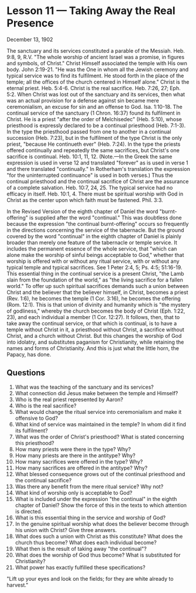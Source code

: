 # Lesson 11 — Taking Away the Real Presence

December 13, 1902

The sanctuary and its services constituted a parable of the Messiah. Heb. 9:8, 9, R.V. "The whole worship of ancient Israel was a promise, in figures and symbols, of Christ." Christ Himself associated the temple with His own body. John 2:19-21. "He was the One in whom all the Jewish ceremony and typical service was to find its fulfilment. He stood forth in the place of the temple; all the offices of the church centered in Himself alone." Christ is the eternal priest. Heb. 5:4-6. Christ is the real sacrifice. Heb. 7:26, 27; Eph. 5:2. When Christ was lost out of the sanctuary and its services, then what was an actual provision for a defense against sin became mere ceremonialism, an excuse for sin and an offense to God. Isa. 1:10-18. The continual service of the sanctuary (1 Chron. 16:37) found its fulfilment in Christ. He is a priest "after the order of Melchisedec" (Heb. 5:10), whose priesthood is expressly declared to be a continual priesthood (Heb. 7:1-3). In the type the priesthood passed from one to another in a continual succession (Heb. 7:23), but in the fulfilment of the type Christ is the only priest, "because He continueth ever" (Heb. 7:24). In the type the priests offered continually and repeatedly the same sacrifices, but Christ's one sacrifice is continual. Heb. 10:1, 11, 12. (Note.—In the Greek the same expression is used in verse 12 and translated "forever" as is used in verse 1 and there translated "continually." In Rotherham's translation the expression "for the uninterrupted continuance" is used in both verses.) Thus the continual priesthood and the continual sacrifice of Christ are the assurance of a complete salvation. Heb. 10:7, 24, 25. The typical service had no efficacy in itself. Heb. 10:1, 4. There must be spiritual worship with God in Christ as the center upon which faith must be fastened. Phil. 3:3.

In the Revised Version of the eighth chapter of Daniel the word "burnt-offering" is supplied after the word "continual." This was doubtless done because the expression "the continual burnt-offering" occurs so frequently in the directions concerning the service of the tabernacle. But the ground covered by the word "continual" in the eighth chapter of Daniel is plainly broader than merely one feature of the tabernacle or temple service. It includes the permanent essence of the whole service, that "which can alone make the worship of sinful beings acceptable to God," whether that worship is offered with or without any ritual service, with or without any typical temple and typical sacrifices. See 1 Peter 2:4, 5; Ps. 4:5; 51:16-19. This essential thing in the continual service is a present Christ, "the Lamb slain from the foundation of the world," as "the living sacrifice for a fallen world." To offer up such spiritual sacrifices demands such a union between Christ and the believer that the believer himself, in Christ, becomes a priest (Rev. 1:6), he becomes the temple (1 Cor. 3:16), he becomes the offering (Rom. 12:1). This is that union of divinity and humanity which is "the mystery of godliness," whereby the church becomes the body of Christ (Eph. 1:22, 23), and each individual a member (1 Cor. 12:27). It follows, then, that to take away the continual service, or that which is continual, is to have a temple without Christ in it, a priesthood without Christ, a sacrifice without Christ, and a church without Christ. But this changes the worship of God into idolatry, and substitutes paganism for Christianity, while retaining the names and forms of Christianity. And this is just what the little horn, the Papacy, has done.

## Questions

1. What was the teaching of the sanctuary and its services?
2. What connection did Jesus make between the temple and Himself?
3. Who is the real priest represented by Aaron?
4. Who is the real sacrifice?
5. What would change the ritual service into ceremonialism and make it offensive to God?
6. What kind of service was maintained in the temple? In whom did it find its fulfilment?
7. What was the order of Christ's priesthood? What is stated concerning this priesthood?
8. How many priests were there in the type? Why?
9. How many priests are there in the antitype? Why?
10. How many sacrifices were offered in the type? Why?
11. How many sacrifices are offered in the antitype? Why?
12. What blessed consequence grows out of the continual priesthood and the continual sacrifice?
13. Was there any benefit from the mere ritual service? Why not?
14. What kind of worship only is acceptable to God?
15. What is included under the expression "the continual" in the eighth chapter of Daniel? Show the force of this in the texts to which attention is directed.
16. What is this essential thing in the service and worship of God?
17. In the genuine spiritual worship what does the believer become through his union with Christ? Give three answers.
18. What does such a union with Christ as this constitute? What does the church thus become? What does each individual become?
19. What then is the result of taking away "the continual"?
20. What does the worship of God thus become? What is substituted for Christianity?
21. What power has exactly fulfilled these specifications?

"Lift up your eyes and look on the fields; for they are white already to harvest."